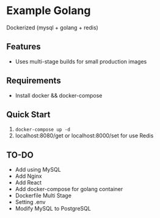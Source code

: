 # Example Golang
Dockerized (mysql + golang + redis)

## Features
 - Uses multi-stage builds for small production images 

## Requirements
 - Install docker && docker-compose

## Quick Start
1. `docker-compose up -d`
2. localhost:8080/get or localhost:8000/set for use Redis

## TO-DO
 - Add using MySQL
 - Add Nginx
 - Add React
 - Add docker-compose for golang container
 - Dockerfile Multi Stage
 - Setting .env
 - Modify MySQL to PostgreSQL
